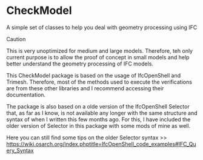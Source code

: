 # CheckModel

A simple set of classes to help you deal with geometry processing using IFC

> [!CAUTION]
> This is very unoptimized for medium and large models. Therefore, teh only current purpose is to allow the proof of concept in small models and help better understand the geometry processing of IFC models.

This CheckModel package is based on the usage of IfcOpenShell and Trimesh. Therefore, most of the methods used to execute the verifications are from these other libraries and I recommend accessing their documentation.

The package is also based on a olde version of the IfcOpenShell Selector that, as far as I know, is not available any longer with the same structure and syntax of when I written this few months ago. For this, I have included the older version of Selector in this package with some mods of mine as well.

Here you can still find some tips on the older Selector syntax >> https://wiki.osarch.org/index.phptitle=IfcOpenShell_code_examples#IFC_Query_Syntax

